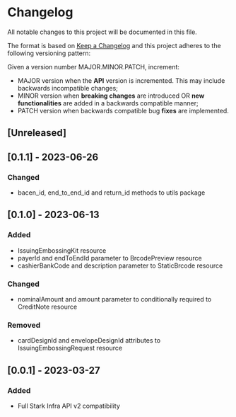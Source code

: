 # Changelog

All notable changes to this project will be documented in this file.

The format is based on [Keep a Changelog](https://keepachangelog.com/en/1.0.0/)
and this project adheres to the following versioning pattern:

Given a version number MAJOR.MINOR.PATCH, increment:

- MAJOR version when the **API** version is incremented. This may include backwards incompatible changes;
- MINOR version when **breaking changes** are introduced OR **new functionalities** are added in a backwards compatible manner;
- PATCH version when backwards compatible bug **fixes** are implemented.


## [Unreleased]

## [0.1.1] - 2023-06-26
### Changed
- bacen_id, end_to_end_id and return_id methods to utils package

## [0.1.0] - 2023-06-13
### Added
- IssuingEmbossingKit resource
- payerId and endToEndId parameter to BrcodePreview resource
- cashierBankCode and description parameter to StaticBrcode resource
### Changed
- nominalAmount and amount parameter to conditionally required to CreditNote resource
### Removed
- cardDesignId and envelopeDesignId attributes to IssuingEmbossingRequest resource

## [0.0.1] - 2023-03-27
### Added
- Full Stark Infra API v2 compatibility

